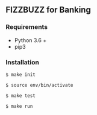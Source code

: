 ## FIZZBUZZ for Banking

### Requirements

- Python 3.6 +
- pip3

### Installation

`$ make init`

`$ source env/bin/activate`

`$ make test`

`$ make run`
